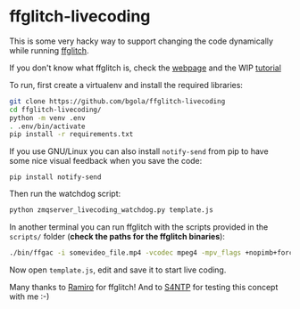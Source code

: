 ffglitch-livecoding
===================

This is some very hacky way to support changing the code dynamically while running [ffglitch](https://github.com/ramiropolla/ffglitch-core/).

If you don't know what ffglitch is, check the [webpage](https://ffglitch.org/) and the WIP [tutorial](https://github.com/ramiropolla/ffglitch-scripts/tree/main/tutorial)

To run, first create a virtualenv and install the required libraries:

```bash
git clone https://github.com/bgola/ffglitch-livecoding
cd ffglitch-livecoding/
python -m venv .env
. .env/bin/activate
pip install -r requirements.txt
```

If you use GNU/Linux you can also install `notify-send` from pip to have some nice visual feedback when you save the code:

`pip install notify-send`

Then run the watchdog script:

```bash
python zmqserver_livecoding_watchdog.py template.js
```

In another terminal you can run ffglitch with the scripts provided in the `scripts/` folder (**check the paths for the ffglitch binaries**):

```bash
./bin/ffgac -i somevideo_file.mp4 -vcodec mpeg4 -mpv_flags +nopimb+forcemv -qscale:v 1 -t 1050 -fcode 5 -g max -sc_threshold max -mb_type_script scripts/mb_type_func.js -f rawvideo pipe: | ./bin/fflive -i pipe: -s scripts/livecoding.js
```

Now open `template.js`, edit and save it to start live coding.

Many thanks to [Ramiro](https://github.com/ramiropolla/) for ffglitch! And to [S4NTP](https://s4ntp.org) for testing this concept with me :-)
